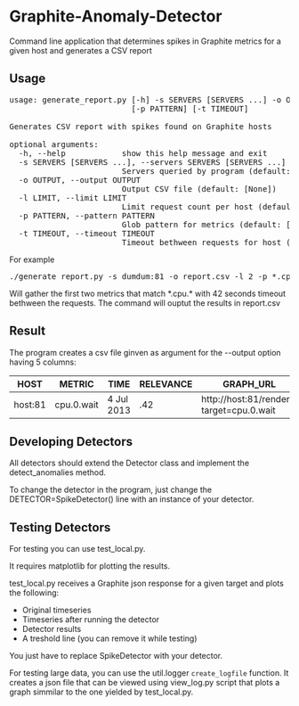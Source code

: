 Graphite-Anomaly-Detector
=========================

Command line application that determines spikes in Graphite metrics for a given host and generates a CSV report

Usage
-----
<pre>
usage: generate_report.py [-h] -s SERVERS [SERVERS ...] -o OUTPUT [-l LIMIT]
                          [-p PATTERN] [-t TIMEOUT]

Generates CSV report with spikes found on Graphite hosts

optional arguments:
  -h, --help            show this help message and exit
  -s SERVERS [SERVERS ...], --servers SERVERS [SERVERS ...]
                        Servers queried by program (default: None)
  -o OUTPUT, --output OUTPUT
                        Output CSV file (default: [None])
  -l LIMIT, --limit LIMIT
                        Limit request count per host (default: [500])
  -p PATTERN, --pattern PATTERN
                        Glob pattern for metrics (default: ['*'])
  -t TIMEOUT, --timeout TIMEOUT
                        Timeout bethween requests for host (default: [1])
</pre>

For example
<pre>
./generate_report.py -s dumdum:81 -o report.csv -l 2 -p *.cpu.* -t 42
</pre>

Will gather the first two metrics that match \*.cpu.\* with 42 seconds timeout bethween the requests.
The command will ouptut the results in report.csv

Result
------

The program creates a csv file ginven as argument for the --output option having 5 columns:

| HOST    | METRIC     | TIME        | RELEVANCE | GRAPH_URL                               |
|---------|------------|-------------|-----------|-----------------------------------------|
| host:81 | cpu.0.wait | 4 Jul 2013  | .42       | http://host:81/render/?target=cpu.0.wait|

Developing Detectors
--------------------
All detectors should extend the Detector class and implement the detect_anomalies method.

To change the detector in the program, just change the DETECTOR=SpikeDetector() line with an instance
of your detector.

Testing Detectors
-----------------

For testing you can use test_local.py.

It requires matplotlib for plotting the results.

test_local.py receives a Graphite json response for a given target and plots the following:
 * Original timeseries
 * Timeseries after running the detector
 * Detector results
 * A treshold line (you can remove it while testing)

You just have to replace SpikeDetector with your detector.

For testing large data, you can use the util.logger ```create_logfile``` function.
It creates a json file that can be viewed using view_log.py script that plots a graph
simmilar to the one yielded by test_local.py.

